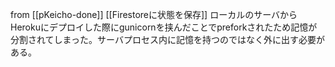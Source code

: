 
from [[pKeicho-done]]
[[Firestoreに状態を保存]]
ローカルのサーバからHerokuにデプロイした際にgunicornを挟んだことでpreforkされたため記憶が分割されてしまった。サーバプロセス内に記憶を持つのではなく外に出す必要がある。
